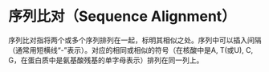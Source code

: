 # 序列比对（Sequence Alignment）

序列比对指将两个或多个序列排列在一起，标明其相似之处。序列中可以插入间隔（通常用短横线“-”表示）。对应的相同或相似的符号（在核酸中是A, T(或U), C, G，在蛋白质中是氨基酸残基的单字母表示）排列在同一列上。